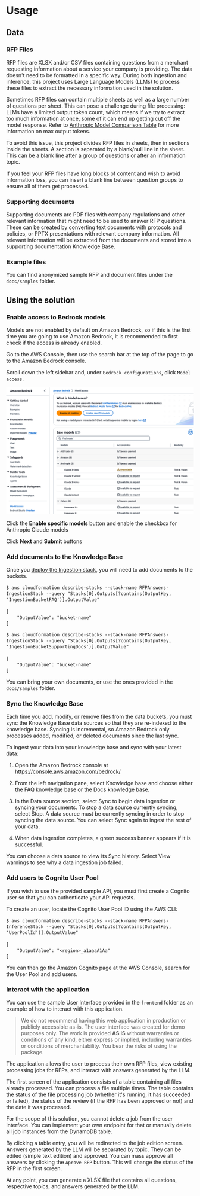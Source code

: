 # Usage

## Data

### RFP Files

RFP files are XLSX and/or CSV files containing questions from a merchant requesting information about a service your company is providing. The data doesn't need to be formatted in a specific way. During both ingestion and inference, this project uses Large Language Models (LLMs) to process these files to extract the necessary information used in the solution.

Sometimes RFP files can contain multiple sheets as well as a large number of questions per sheet. This can pose a challenge during file processing: LLMs have a limited output token count, which means if we try to extract too much information at once, some of it can end up getting cut off the model response. Refer to [Anthropic Model Comparison Table](https://docs.anthropic.com/en/docs/about-claude/models#model-comparison-table) for more information on max output tokens.

To avoid this issue, this project divides RFP files in sheets, then in sections inside the sheets. A section is separated by a blank/null line in the sheet. This can be a blank line after a group of questions or after an information topic.

If you feel your RFP files have long blocks of content and wish to avoid information loss, you can insert a blank line between question groups to ensure all of them get processed.

### Supporting documents

Supporting documents are PDF files with company regulations and other relevant information that might need to be used to answer RFP questions. These can be created by converting text documents with protocols and policies, or PPTX presentations with relevant company information. All relevant information will be extracted from the documents and stored into a supporting documentation Knowledge Base.

### Example files

You can find anonymized sample RFP and document files under the `docs/samples` folder.

## Using the solution

### Enable access to Bedrock models

Models are not enabled by default on Amazon Bedrock, so if this is the first time you are going to use Amazon Bedrock, it is recommended to first check if the access is already enabled.

Go to the AWS Console, then use the search bar at the top of the page to go to the Amazon Bedrock console.

Scroll down the left sidebar and, under `Bedrock configurations`, click `Model access`.

![Bedrock Model Access](../docs/images/bedrock-model-access.png)

Click the **Enable specific models** button and enable the checkbox for Anthropic Claude models

Click **Next** and **Submit** buttons

### Add documents to the Knowledge Base

Once you [deploy the Ingestion stack](../backend/README.md), you will need to add documents to the buckets. 

```shell
$ aws cloudformation describe-stacks --stack-name RFPAnswers-IngestionStack --query "Stacks[0].Outputs[?contains(OutputKey, 'IngestionBucketFAQ')].OutputValue"

[
    "OutputValue": "bucket-name"
]
```

```shell
$ aws cloudformation describe-stacks --stack-name RFPAnswers-IngestionStack --query "Stacks[0].Outputs[?contains(OutputKey, 'IngestionBucketSupportingDocs')].OutputValue"

[
    "OutputValue": "bucket-name"
]
```

You can bring your own documents, or use the ones provided in the `docs/samples` folder.

### Sync the Knowledge Base

Each time you add, modify, or remove files from the data buckets, you must sync the Knowledge Base data sources so that they are re-indexed to the knowledge base. Syncing is incremental, so Amazon Bedrock only processes added, modified, or deleted documents since the last sync.

To ingest your data into your knowledge base and sync with your latest data:

1. Open the Amazon Bedrock console at https://console.aws.amazon.com/bedrock/

2. From the left navigation pane, select Knowledge base and choose either the FAQ knowledge base or the Docs knowledge base.

3. In the Data source section, select Sync to begin data ingestion or syncing your documents. To stop a data source currently syncing, select Stop. A data source must be currently syncing in order to stop syncing the data source. You can select Sync again to ingest the rest of your data.

4. When data ingestion completes, a green success banner appears if it is successful.

You can choose a data source to view its Sync history. Select View warnings to see why a data ingestion job failed.

### Add users to Cognito User Pool

If you wish to use the provided sample API, you must first create a Cognito user so that you can authenticate your API requests.

To create an user, locate the Cognito User Pool ID using the AWS CLI:

```shell
$ aws cloudformation describe-stacks --stack-name RFPAnswers-InferenceStack --query "Stacks[0].Outputs[?contains(OutputKey, 'UserPoolId')].OutputValue"

[
    "OutputValue": "<region>_a1aaaA1Aa"
]
```

You can then go the Amazon Cognito page at the AWS Console, search for the User Pool and add users.

### Interact with the application

You can use the sample User Interface provided in the `frontend` folder as an example of how to interact with this application.

> We do not recommend having this web application in production or publicly accessible as-is. The user interface was created for demo purposes only. The work is provided **AS IS** without warranties or conditions of any kind, either express or implied, including warranties or conditions of merchantability. You bear the risks of using the package.

The application allows the user to process their own RFP files, view existing processing jobs for RFPs, and interact with answers generated by the LLM.

The first screen of the application consists of a table containing all files already processed. You can process a file multiple times. The table contains the status of the file processing job (whether it's running, it has succeeded or failed), the status of the review (if the RFP has been approved or not) and the date it was processed. 

For the scope of this solution, you cannot delete a job from the user interface. You can implement your own endpoint for that or manually delete all job instances from the DynamoDB table. 

By clicking a table entry, you will be redirected to the job edition screen. Answers generated by the LLM will be separated by topic. They can be edited (simple text edition) and approved. You can mass approve all answers by clicking the `Aprove RFP` button. This will change the status of the RFP in the first screen.

At any point, you can generate a XLSX file that contains all questions, respective topics, and answers generated by the LLM.
